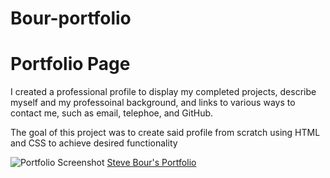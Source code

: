# Bour-portfolio
<h1>Portfolio Page</h1>

<p>I created a professional profile to display my completed projects, describe myself and my professoinal background, and links to various ways to contact me, such as email, telephoe, and GitHub.</p>
<p>The goal of this project was to create said profile from scratch using HTML and CSS to achieve desired functionality</p>

<img src="https://user-images.githubusercontent.com/91856770/145318106-c94ca102-e544-4a8c-bd29-16c9b8638cf5.PNG" alt="Portfolio Screenshot"/>
<a href="https://sbour1.github.io/Bour-portfolio"/>Steve Bour's Portfolio</a>
